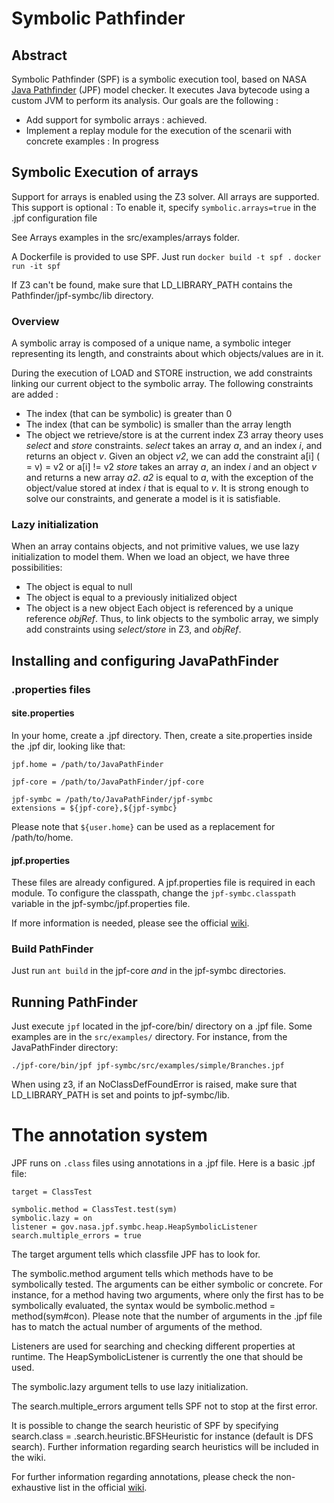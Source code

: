 # Symbolic Pathfinder

## Abstract

Symbolic Pathfinder (SPF) is a symbolic execution tool, based on NASA [Java Pathfinder](babelfish.arc.nasa.gov/trac/jpf) (JPF) model checker. It executes Java bytecode using a custom JVM to perform its analysis.
Our goals are the following :
*   Add support for symbolic arrays : achieved.
*   Implement a replay module for the execution of the scenarii with concrete examples : In progress

## Symbolic Execution of arrays

Support for arrays is enabled using the Z3 solver.
All arrays are supported.
This support is optional : To enable it, specify `symbolic.arrays=true` in the .jpf configuration file

See Arrays examples in the src/examples/arrays folder.

A Dockerfile is provided to use SPF. Just run
`docker build -t spf .`
`docker run -it spf`

If Z3 can't be found, make sure that LD_LIBRARY_PATH contains the Pathfinder/jpf-symbc/lib directory.

### Overview

A symbolic array is composed of a unique name, a symbolic integer representing its length, 
and constraints about which objects/values are in it.

During the execution of LOAD and STORE instruction, we add constraints linking our current object to
the symbolic array. 
The following constraints are added :
* The index (that can be symbolic) is greater than 0
* The index (that can be symbolic) is smaller than the array length
* The object we retrieve/store is at the current index
Z3 array theory uses *select* and *store* constraints.
*select* takes an array *a*, and an index *i*, and returns an object *v*. 
Given an object *v2*, we can add the constraint a[i] ( = v) = v2 or a[i] != v2
*store* takes an array *a*, an index *i* and an object *v* and returns a new array *a2*.
*a2* is equal to *a*, with the exception of the object/value stored at index *i* that is equal to *v*.
It is strong enough to solve our constraints, and generate a model is it is satisfiable.

### Lazy initialization

When an array contains objects, and not primitive values, we use lazy initialization to model them.
When we load an object, we have three possibilities:
* The object is equal to null
* The object is equal to a previously initialized object
* The object is a new object
Each object is referenced by a unique reference *objRef*. Thus, to link objects to the symbolic array, 
we simply add constraints using *select/store* in Z3, and *objRef*.


## Installing and configuring JavaPathFinder

### .properties files

#### site.properties

In your home, create a .jpf directory. Then, create a site.properties inside the .jpf dir, looking like that:
```
jpf.home = /path/to/JavaPathFinder

jpf-core = /path/to/JavaPathFinder/jpf-core

jpf-symbc = /path/to/JavaPathFinder/jpf-symbc
extensions = ${jpf-core},${jpf-symbc}
```
Please note that `${user.home}` can be used as a replacement for /path/to/home.

#### jpf.properties

These files are already configured. A jpf.properties file is required in each module.
To configure the classpath, change the `jpf-symbc.classpath` variable in the jpf-symbc/jpf.properties file.

If more information is needed, please see the official [wiki](babelfish.arc.nasa.gov/trac/jpf/wiki/user/run).

### Build PathFinder

Just run `ant build` in the jpf-core *and* in the jpf-symbc directories.

## Running PathFinder

Just execute `jpf` located in the jpf-core/bin/ directory on a .jpf file.
Some examples are in the `src/examples/` directory. For instance, from the JavaPathFinder directory:
```
./jpf-core/bin/jpf jpf-symbc/src/examples/simple/Branches.jpf
```
When using z3, if an NoClassDefFoundError is raised, make sure that LD_LIBRARY_PATH is set and points to jpf-symbc/lib. 

# The annotation system

JPF runs on `.class` files using annotations in a .jpf file.
Here is a basic .jpf file:
```
target = ClassTest

symbolic.method = ClassTest.test(sym)
symbolic.lazy = on
listener = gov.nasa.jpf.symbc.heap.HeapSymbolicListener
search.multiple_errors = true
```

The target argument tells which classfile JPF has to look for.

The symbolic.method argument tells which methods have to be symbolically tested. The arguments can be either symbolic or concrete.
For instance, for a method having two arguments, where only the first has to be symbolically evaluated, the syntax would be
symbolic.method = method(sym#con).
Please note that the number of arguments in the .jpf file has to match the actual number of arguments of the method.

Listeners are used for searching and checking different properties at runtime. The HeapSymbolicListener is currently the one that should be used.

The symbolic.lazy argument tells to use lazy initialization.

The search.multiple_errors argument tells SPF not to stop at the first error.

It is possible to change the search heuristic of SPF by specifying search.class = .search.heuristic.BFSHeuristic for instance (default is DFS search).
Further information regarding search heuristics will be included in the wiki.

For further information regarding annotations, please check the non-exhaustive list in the official [wiki](babelfish.arc.nasa.gov/trac/jpf/wiki/projects/jpf-symbc/doc).


